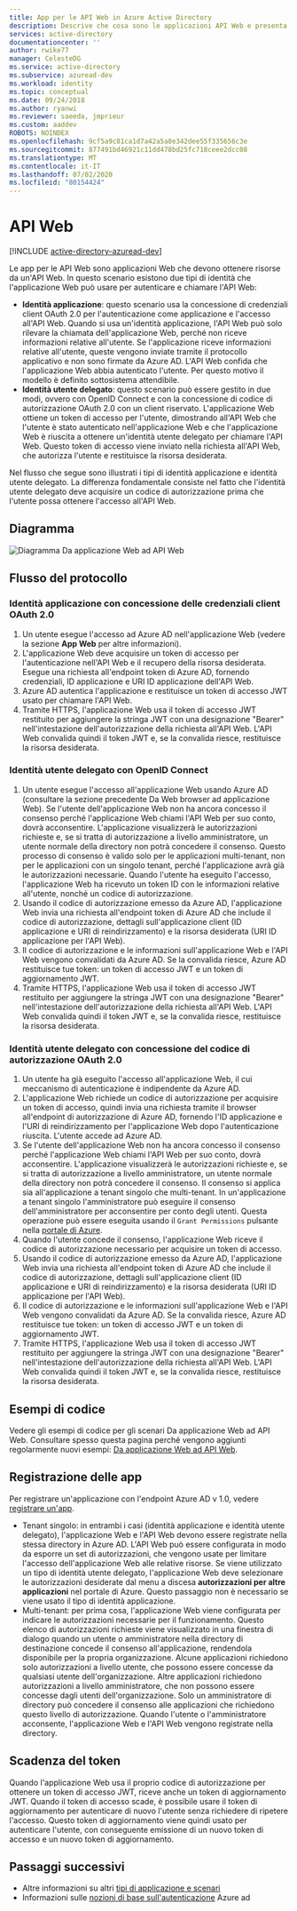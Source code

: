 ```yaml
---
title: App per le API Web in Azure Active Directory
description: Descrive che cosa sono le applicazioni API Web e presenta le informazioni di base su flusso del protocollo, registrazione e scadenza del token per questo tipo di app.
services: active-directory
documentationcenter: ''
author: rwike77
manager: CelesteDG
ms.service: active-directory
ms.subservice: azuread-dev
ms.workload: identity
ms.topic: conceptual
ms.date: 09/24/2018
ms.author: ryanwi
ms.reviewer: saeeda, jmprieur
ms.custom: aaddev
ROBOTS: NOINDEX
ms.openlocfilehash: 9cf5a9c81ca1d7a42a5a8e342dee55f335656c3e
ms.sourcegitcommit: 877491bd46921c11dd478bd25fc718ceee2dcc08
ms.translationtype: MT
ms.contentlocale: it-IT
ms.lasthandoff: 07/02/2020
ms.locfileid: "80154424"
---
```

# <a name="web-api"></a>API Web

[!INCLUDE [active-directory-azuread-dev](../../../includes/active-directory-azuread-dev.md)]

Le app per le API Web sono applicazioni Web che devono ottenere risorse da un'API Web. In questo scenario esistono due tipi di identità che l'applicazione Web può usare per autenticare e chiamare l'API Web:

- **Identità applicazione**: questo scenario usa la concessione di credenziali client OAuth 2.0 per l'autenticazione come applicazione e l'accesso all'API Web. Quando si usa un'identità applicazione, l'API Web può solo rilevare la chiamata dell'applicazione Web, perché non riceve informazioni relative all'utente. Se l'applicazione riceve informazioni relative all'utente, queste vengono inviate tramite il protocollo applicativo e non sono firmate da Azure AD. L'API Web confida che l'applicazione Web abbia autenticato l'utente. Per questo motivo il modello è definito sottosistema attendibile.
- **Identità utente delegato**: questo scenario può essere gestito in due modi, ovvero con OpenID Connect e con la concessione di codice di autorizzazione OAuth 2.0 con un client riservato. L'applicazione Web ottiene un token di accesso per l'utente, dimostrando all'API Web che l'utente è stato autenticato nell'applicazione Web e che l'applicazione Web è riuscita a ottenere un'identità utente delegato per chiamare l'API Web. Questo token di accesso viene inviato nella richiesta all'API Web, che autorizza l'utente e restituisce la risorsa desiderata.

Nel flusso che segue sono illustrati i tipi di identità applicazione e identità utente delegato. La differenza fondamentale consiste nel fatto che l'identità utente delegato deve acquisire un codice di autorizzazione prima che l'utente possa ottenere l'accesso all'API Web.

## <a name="diagram"></a>Diagramma

![Diagramma Da applicazione Web ad API Web](./media/authentication-scenarios/web-app-to-web-api.png)

## <a name="protocol-flow"></a>Flusso del protocollo

### <a name="application-identity-with-oauth-20-client-credentials-grant"></a>Identità applicazione con concessione delle credenziali client OAuth 2.0

1. Un utente esegue l'accesso ad Azure AD nell'applicazione Web (vedere la sezione **App Web** per altre informazioni).
1. L'applicazione Web deve acquisire un token di accesso per l'autenticazione nell'API Web e il recupero della risorsa desiderata. Esegue una richiesta all'endpoint token di Azure AD, fornendo credenziali, ID applicazione e URI ID applicazione dell'API Web.
1. Azure AD autentica l'applicazione e restituisce un token di accesso JWT usato per chiamare l'API Web.
1. Tramite HTTPS, l'applicazione Web usa il token di accesso JWT restituito per aggiungere la stringa JWT con una designazione "Bearer" nell'intestazione dell'autorizzazione della richiesta all'API Web. L'API Web convalida quindi il token JWT e, se la convalida riesce, restituisce la risorsa desiderata.

### <a name="delegated-user-identity-with-openid-connect"></a>Identità utente delegato con OpenID Connect

1. Un utente esegue l'accesso all'applicazione Web usando Azure AD (consultare la sezione precedente Da Web browser ad applicazione Web). Se l'utente dell'applicazione Web non ha ancora concesso il consenso perché l'applicazione Web chiami l'API Web per suo conto, dovrà acconsentire. L'applicazione visualizzerà le autorizzazioni richieste e, se si tratta di autorizzazione a livello amministratore, un utente normale della directory non potrà concedere il consenso. Questo processo di consenso è valido solo per le applicazioni multi-tenant, non per le applicazioni con un singolo tenant, perché l'applicazione avrà già le autorizzazioni necessarie. Quando l'utente ha eseguito l'accesso, l'applicazione Web ha ricevuto un token ID con le informazioni relative all'utente, nonché un codice di autorizzazione.
1. Usando il codice di autorizzazione emesso da Azure AD, l'applicazione Web invia una richiesta all'endpoint token di Azure AD che include il codice di autorizzazione, dettagli sull'applicazione client (ID applicazione e URI di reindirizzamento) e la risorsa desiderata (URI ID applicazione per l'API Web).
1. Il codice di autorizzazione e le informazioni sull'applicazione Web e l'API Web vengono convalidati da Azure AD. Se la convalida riesce, Azure AD restituisce tue token: un token di accesso JWT e un token di aggiornamento JWT.
1. Tramite HTTPS, l'applicazione Web usa il token di accesso JWT restituito per aggiungere la stringa JWT con una designazione "Bearer" nell'intestazione dell'autorizzazione della richiesta all'API Web. L'API Web convalida quindi il token JWT e, se la convalida riesce, restituisce la risorsa desiderata.

### <a name="delegated-user-identity-with-oauth-20-authorization-code-grant"></a>Identità utente delegato con concessione del codice di autorizzazione OAuth 2.0

1. Un utente ha già eseguito l'accesso all'applicazione Web, il cui meccanismo di autenticazione è indipendente da Azure AD.
1. L'applicazione Web richiede un codice di autorizzazione per acquisire un token di accesso, quindi invia una richiesta tramite il browser all'endpoint di autorizzazione di Azure AD, fornendo l'ID applicazione e l'URI di reindirizzamento per l'applicazione Web dopo l'autenticazione riuscita. L'utente accede ad Azure AD.
1. Se l'utente dell'applicazione Web non ha ancora concesso il consenso perché l'applicazione Web chiami l'API Web per suo conto, dovrà acconsentire. L'applicazione visualizzerà le autorizzazioni richieste e, se si tratta di autorizzazione a livello amministratore, un utente normale della directory non potrà concedere il consenso. Il consenso si applica sia all'applicazione a tenant singolo che multi-tenant. In un'applicazione a tenant singolo l'amministratore può eseguire il consenso dell'amministratore per acconsentire per conto degli utenti. Questa operazione può essere eseguita usando il `Grant Permissions` pulsante nella [portale di Azure](https://portal.azure.com). 
1. Quando l'utente concede il consenso, l'applicazione Web riceve il codice di autorizzazione necessario per acquisire un token di accesso.
1. Usando il codice di autorizzazione emesso da Azure AD, l'applicazione Web invia una richiesta all'endpoint token di Azure AD che include il codice di autorizzazione, dettagli sull'applicazione client (ID applicazione e URI di reindirizzamento) e la risorsa desiderata (URI ID applicazione per l'API Web).
1. Il codice di autorizzazione e le informazioni sull'applicazione Web e l'API Web vengono convalidati da Azure AD. Se la convalida riesce, Azure AD restituisce tue token: un token di accesso JWT e un token di aggiornamento JWT.
1. Tramite HTTPS, l'applicazione Web usa il token di accesso JWT restituito per aggiungere la stringa JWT con una designazione "Bearer" nell'intestazione dell'autorizzazione della richiesta all'API Web. L'API Web convalida quindi il token JWT e, se la convalida riesce, restituisce la risorsa desiderata.

## <a name="code-samples"></a>Esempi di codice

Vedere gli esempi di codice per gli scenari Da applicazione Web ad API Web. Consultare spesso questa pagina perché vengono aggiunti regolarmente nuovi esempi: [Da applicazione Web ad API Web](sample-v1-code.md#web-applications-signing-in-users-calling-microsoft-graph-or-a-web-api-with-the-users-identity).

## <a name="app-registration"></a>Registrazione delle app

Per registrare un'applicazione con l'endpoint Azure AD v 1.0, vedere [registrare un'app](../develop/quickstart-register-app.md?toc=/azure/active-directory/azuread-dev/toc.json&bc=/azure/active-directory/azuread-dev/breadcrumb/toc.json).

* Tenant singolo: in entrambi i casi (identità applicazione e identità utente delegato), l'applicazione Web e l'API Web devono essere registrate nella stessa directory in Azure AD. L'API Web può essere configurata in modo da esporre un set di autorizzazioni, che vengono usate per limitare l'accesso dell'applicazione Web alle relative risorse. Se viene utilizzato un tipo di identità utente delegato, l'applicazione Web deve selezionare le autorizzazioni desiderate dal menu a discesa **autorizzazioni per altre applicazioni** nel portale di Azure. Questo passaggio non è necessario se viene usato il tipo di identità applicazione.
* Multi-tenant: per prima cosa, l'applicazione Web viene configurata per indicare le autorizzazioni necessarie per il funzionamento. Questo elenco di autorizzazioni richieste viene visualizzato in una finestra di dialogo quando un utente o amministratore nella directory di destinazione concede il consenso all'applicazione, rendendola disponibile per la propria organizzazione. Alcune applicazioni richiedono solo autorizzazioni a livello utente, che possono essere concesse da qualsiasi utente dell'organizzazione. Altre applicazioni richiedono autorizzazioni a livello amministratore, che non possono essere concesse dagli utenti dell'organizzazione. Solo un amministratore di directory può concedere il consenso alle applicazioni che richiedono questo livello di autorizzazione. Quando l'utente o l'amministratore acconsente, l'applicazione Web e l'API Web vengono registrate nella directory.

## <a name="token-expiration"></a>Scadenza del token

Quando l'applicazione Web usa il proprio codice di autorizzazione per ottenere un token di accesso JWT, riceve anche un token di aggiornamento JWT. Quando il token di accesso scade, è possibile usare il token di aggiornamento per autenticare di nuovo l'utente senza richiedere di ripetere l'accesso. Questo token di aggiornamento viene quindi usato per autenticare l'utente, con conseguente emissione di un nuovo token di accesso e un nuovo token di aggiornamento.

## <a name="next-steps"></a>Passaggi successivi

- Altre informazioni su altri [tipi di applicazione e scenari](app-types.md)
- Informazioni sulle [nozioni di base sull'autenticazione](v1-authentication-scenarios.md) Azure ad
